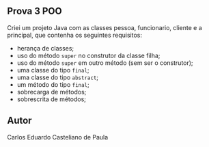 ## Prova 3 POO

Criei um projeto Java com as classes pessoa, funcionario, cliente e a principal, que contenha os seguintes requisitos:

- herança de classes;
- uso do método `super` no construtor da classe filha;
- uso do método `super` em outro método (sem ser o construtor);
- uma classe do tipo `final`;
- uma classe do tipo `abstract`;
- um método do tipo `final`;
- sobrecarga de métodos;
- sobrescrita de métodos;

## Autor
Carlos Eduardo Casteliano de Paula